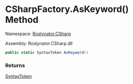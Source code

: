 # CSharpFactory\.AsKeyword\(\) Method

Namespace: [Roslynator.CSharp](../../README.md)

Assembly: Roslynator\.CSharp\.dll

```csharp
public static SyntaxToken AsKeyword()
```

### Returns

[SyntaxToken](https://docs.microsoft.com/en-us/dotnet/api/microsoft.codeanalysis.syntaxtoken)



